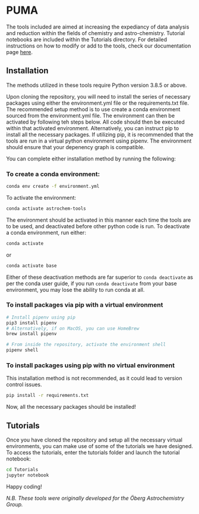 # PUMA

The tools included are aimed at increasing the expediancy of data analysis and reduction within the fields of chemistry and astro-chemistry. Tutorial notebooks are included within the Tutorials directory. For detailed instructions on how to modify or add to the tools, check our documentation page [here]().

## Installation

The methods utilized in these tools require Python version 3.8.5 or above.

Upon cloning the repository, you will need to install the series of necessary packages using either the environment.yml file or the requirements.txt file. The recommended setup method is to use create a conda environment sourced from the environment.yml file. The environment can then be activated by following teh steps below. All code should then be executed within that activated environment. Alternatively, you can instruct pip to install all the necessary packages. If utilizing pip, it is recommended that the tools are run in a virtual python environment using pipenv. The environment should ensure that your depenency graph is compatible.

You can complete either installation method by running the following:

### To create a conda environment:

```bash
conda env create -f environment.yml
```

To activate the environment:

```bash
conda activate astrochem-tools
```

The environment should be activated in this manner each time the tools are to be used, and deactivated before other python code is run. To deactivate a conda environment, run either:

```bash
conda activate
```

or

```bash
conda activate base
```

Either of these deactivation methods are far superior to ```conda deactivate``` as per the conda user guide, if you run ```conda deactivate``` from your base environment, you may lose the ability to run conda at all.

### To install packages via pip with a virtual environment

```bash
# Install pipenv using pip
pip3 install pipenv
# Alternatively, if on MacOS, you can use HomeBrew
brew install pipenv

# From inside the repository, activate the environment shell
pipenv shell
```

### To install packages using pip with no virtual environment

This installation method is not recommended, as it could lead to version control issues.

```bash
pip install -r requirements.txt
```

Now, all the necessary packages should be installed!

## Tutorials

Once you have cloned the repository and setup all the necessary virtual environments, you can make use of some of the tutorials we have designed. To access the tutorials, enter the tutorials folder and launch the tutorial notebook:

```bash
cd Tutorials
jupyter notebook
```

Happy coding!

*N.B. These tools were originally developed for the Öberg Astrochemistry Group.*



